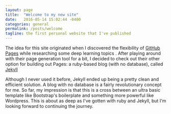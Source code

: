 ```yaml
---
layout: page
title:  "Welcome to my new site"
date:   2016-05-14 15:02:44 -0400
categories: general
permalink: /posts/welcome
tagline: the first personal website that I've published
---
```

The idea for this site originated when I discovered the flexibility of <a href="https://pages.github.com/"
title="GitHub Pages" target="_blank">GitHub Pages</a> while researching some deep learning topics . After playing around
with their page generation tool for a bit, I decided to check out their other option for building out Pages: a ruby-based
blog (with no database), called <a href="https://jekyllrb.com/" title="Jekyll" target="_blank">Jekyll</a>

Although I never used it before, Jekyll ended up being a pretty clean and efficient solution. A blog with no database
is a fairly revolutionary concept for me. So far, my impression is that this is a cross between an ultra basic template
like Bootstrap's boilerplate and something more powerful like Wordpress. This is about as deep as I've gotten with ruby
and Jekyll, but I'm looking forward to continuing the journey.